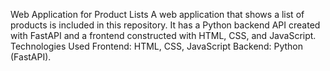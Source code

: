 Web Application for Product Lists A web application that shows a list of products is included in this repository. It has a Python backend API created with FastAPI and a frontend constructed with HTML, CSS, and JavaScript.
Technologies Used Frontend: HTML, CSS, JavaScript Backend: Python (FastAPI).
